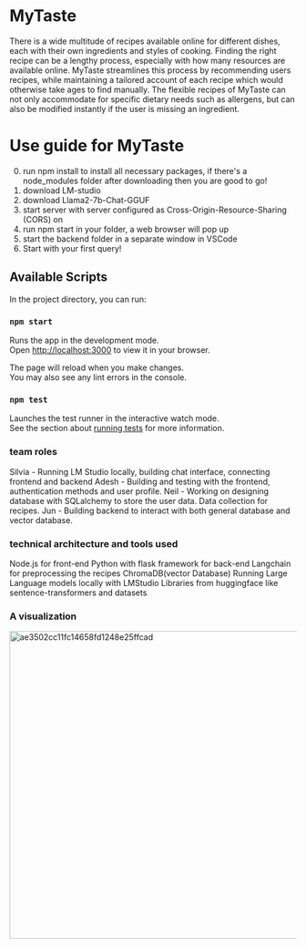 # MyTaste

There is a wide multitude of recipes available online for different dishes, each with their own ingredients and styles of cooking. Finding the right recipe can be a lengthy process, especially with how many resources are available online. MyTaste streamlines this process by recommending users recipes, while maintaining a tailored account of each recipe which would otherwise take ages to find manually. The flexible recipes of MyTaste can not only accommodate for specific dietary needs such as allergens, but can also be modified instantly if the user is missing an ingredient.

# Use guide for MyTaste
0. run npm install to install all necessary packages, if there's a node_modules folder after downloading then you are good to go!
1. download LM-studio
2. download Llama2-7b-Chat-GGUF
3. start server with server configured as Cross-Origin-Resource-Sharing (CORS) on
4. run npm start in your folder, a web browser will pop up
5. start the backend folder in a separate window in VSCode
6. Start with your first query!

## Available Scripts

In the project directory, you can run:

### `npm start`

Runs the app in the development mode.\
Open [http://localhost:3000](http://localhost:3000) to view it in your browser.

The page will reload when you make changes.\
You may also see any lint errors in the console.

### `npm test`

Launches the test runner in the interactive watch mode.\
See the section about [running tests](https://facebook.github.io/create-react-app/docs/running-tests) for more information.

### team roles
Silvia - Running LM Studio locally, building chat interface, connecting frontend and backend
Adesh - Building and testing with the frontend, authentication methods and user profile.
Neil - Working on designing database with SQLalchemy to store the user data. Data collection for recipes.
Jun - Building backend to interact with both general database and vector database.

### technical architecture and tools used

Node.js for front-end
Python with flask framework for back-end
Langchain for preprocessing the recipes
ChromaDB(vector Database)
Running Large Language models locally with LMStudio
Libraries from huggingface like sentence-transformers and datasets

### A visualization
<img width="540" alt="ae3502cc11fc14658fd1248e25ffcad" src="https://github.com/CS222-UIUC-SP24/group-project-team-32/assets/119599002/1ab57870-88d1-454b-97f6-dfac9a6acb8f">

